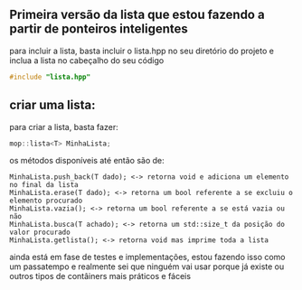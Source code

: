 ## Primeira versão da lista que estou fazendo a partir de ponteiros inteligentes

para incluir a lista, basta incluir o lista.hpp no seu diretório do projeto e inclua a lista no cabeçalho do seu código
```c++
#include "lista.hpp"
```

## criar uma lista: 

para criar a lista, basta fazer:

```c++
mop::lista<T> MinhaLista;
```
os métodos disponíveis até então são de:

```
MinhaLista.push_back(T dado); <-> retorna void e adiciona um elemento no final da lista
MinhaLista.erase(T dado); <-> retorna um bool referente a se excluiu o elemento procurado
MinhaLista.vazia(); <-> retorna um bool referente a se está vazia ou não 
MinhaLista.busca(T achado); <-> retorna um std::size_t da posição do valor procurado
MinhaLista.getlista(); <-> retorna void mas imprime toda a lista
```

 ainda está em fase de testes e implementações, estou fazendo isso como um passatempo e realmente sei que ninguém vai usar porque já existe <vector> ou outros tipos de contâiners mais práticos e fáceis
